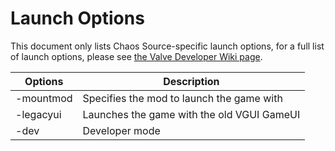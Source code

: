 # Launch Options

This document only lists Chaos Source-specific launch options, 
for a full list of launch options, please see [the Valve Developer Wiki page](https://developer.valvesoftware.com/wiki/Command_Line_Options).

|Options|Description|
|---|---|
|-mountmod <path>|Specifies the mod to launch the game with|
|-legacyui|Launches the game with the old VGUI GameUI|
|-dev|Developer mode|
